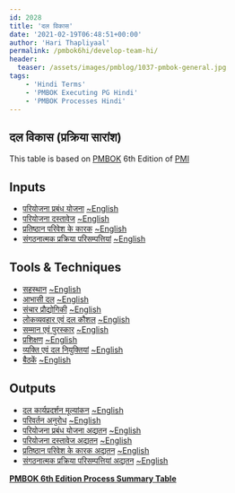 ```yaml
---
id: 2028   
title: 'दल विकास'
date: '2021-02-19T06:48:51+00:00'
author: 'Hari Thapliyaal'
permalink: /pmbok6hi/develop-team-hi/
header:
  teaser: /assets/images/pmblog/1037-pmbok-general.jpg
tags:
    - 'Hindi Terms'
    - 'PMBOK Executing PG Hindi'
    - 'PMBOK Processes Hindi'
---
```


## दल विकास (प्रक्रिया सारांश)

This table is based on [PMBOK](https://www.pmi.org/pmbok-guide-standards) 6th Edition of [PMI](https://www.pmi.org)

## Inputs

- [परियोजना प्रबंध योजना](/pmbok6hi/project-management-plan-hi) [~English](/pmbok6/Project-Management-Plan)
- [परियोजना दस्तावेज](/pmbok6hi/project-documents-hi) [~English](/pmbok6/Project-Documents)
- [प्रतिष्ठान परिवेश के कारक](/pmbok6hi/enterprise-environmental-factors-hi) [~English](/pmbok6/Enterprise-Environmental-Factors)
- [संगठनात्मक प्रक्रिया परिसम्पत्तियां](/pmbok6hi/organizational-process-assets-hi) [~English](/pmbok6/Organizational-Process-Assets)

## Tools &amp; Techniques

- [सहस्थान](/pmbok6hi/colocation-hi) [~English](/pmbok6/Colocation)
- [आभासी दल](/pmbok6hi/virtual-teams-hi) [~English](/pmbok6/Virtual-Teams)
- [संचार प्रौद्योगिकी](/pmbok6hi/communication-technology-hi) [~English](/pmbok6/Communication-Technology)
- [लोकव्यवहार एवं दल कौशल](/pmbok6hi/interpersonal-and-team-skills-hi) [~English](/pmbok6/Interpersonal-And-Team-Skills)
- [सम्मान एवं पुरस्कार](/pmbok6hi/recognition-and-rewards-hi) [~English](/pmbok6/Recognition-And-Rewards)
- [प्रशिक्षण](/pmbok6hi/training-hi) [~English](/pmbok6/Training)
- [व्यक्ति एवं दल नियुक्तियां](/pmbok6hi/individual-and-team-assessments-hi) [~English](/pmbok6/Individual-And-Team-Assessments)
- [बैठकें](/pmbok6hi/meetings-hi) [~English](/pmbok6/Meetings)

## Outputs

- [दल कार्यप्रदर्शन मूल्यांकन](/pmbok6hi/team-performance-assessments-hi) [~English](/pmbok6/Team-Performance-Assessments)
- [परिवर्तन अनुरोध](/pmbok6hi/change-requests-hi) [~English](/pmbok6/Change-Requests)
- [परियोजना प्रबंध योजना अद्यतन](/pmbok6hi/project-management-plan-updates-hi) [~English](/pmbok6/Project-Management-Plan-Updates)
- [परियोजना दस्तावेज अद्यतन](/pmbok6hi/project-documents-updates-hi) [~English](/pmbok6/Project-Documents-Updates)
- [प्रतिष्ठान परिवेश के कारक अद्यतन](/pmbok6hi/enterprise-environmental-factors-updates-hi) [~English](/pmbok6/Enterprise-Environmental-Factors-Updates)
- [संगठनात्मक प्रक्रिया परिसम्पत्तियां अद्यतन](/pmbok6hi/organizational-process-assets-updates-hi) [~English](/pmbok6/Organizational-Process-Assets-Updates)

**[PMBOK 6th Edition Process Summary Table](process-groups-and-processes-in-pmbok6/)**